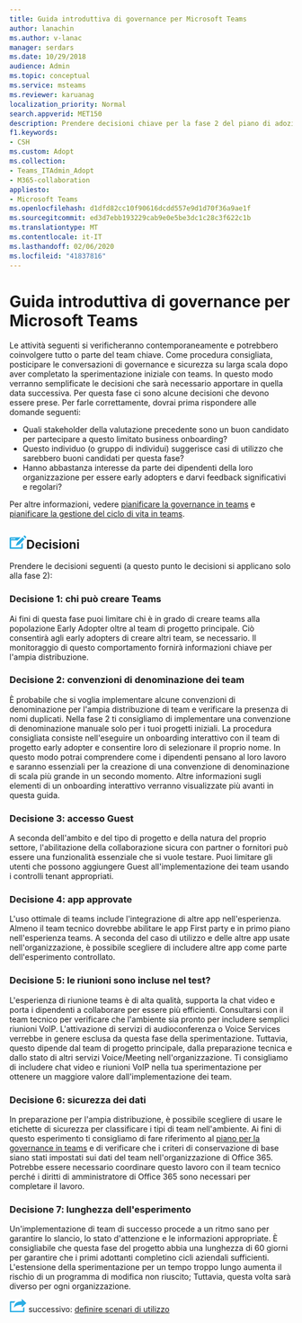 ```yaml
---
title: Guida introduttiva di governance per Microsoft Teams
author: lanachin
ms.author: v-lanac
manager: serdars
ms.date: 10/29/2018
audience: Admin
ms.topic: conceptual
ms.service: msteams
ms.reviewer: karuanag
localization_priority: Normal
search.appverid: MET150
description: Prendere decisioni chiave per la fase 2 del piano di adozione
f1.keywords:
- CSH
ms.custom: Adopt
ms.collection:
- Teams_ITAdmin_Adopt
- M365-collaboration
appliesto:
- Microsoft Teams
ms.openlocfilehash: d1dfd82cc10f90616dcdd557e9d1d70f36a9ae1f
ms.sourcegitcommit: ed3d7ebb193229cab9e0e5be3dc1c28c3f622c1b
ms.translationtype: MT
ms.contentlocale: it-IT
ms.lasthandoff: 02/06/2020
ms.locfileid: "41837816"
---
```

# <a name="governance-quick-start-for-microsoft-teams"></a>Guida introduttiva di governance per Microsoft Teams

Le attività seguenti si verificheranno contemporaneamente e potrebbero coinvolgere tutto o parte del team chiave. Come procedura consigliata, posticipare le conversazioni di governance e sicurezza su larga scala dopo aver completato la sperimentazione iniziale con teams. In questo modo verranno semplificate le decisioni che sarà necessario apportare in quella data successiva. Per questa fase ci sono alcune decisioni che devono essere prese. Per farle correttamente, dovrai prima rispondere alle domande seguenti:

- Quali stakeholder della valutazione precedente sono un buon candidato per partecipare a questo limitato business onboarding?
- Questo individuo (o gruppo di individui) suggerisce casi di utilizzo che sarebbero buoni candidati per questa fase?  
- Hanno abbastanza interesse da parte dei dipendenti della loro organizzazione per essere early adopters e darvi feedback significativi e regolari? 

Per altre informazioni, vedere [pianificare la governance in teams](plan-teams-governance.md) e [pianificare la gestione del ciclo di vita in teams](plan-teams-lifecycle.md).

## <a name="an-icon-representing-a-decision-pointmediateams-adoption-decision-iconpngdecisions"></a>![Icona che rappresenta un punto decisionale](media/teams-adoption-decision-icon.png)Decisioni

Prendere le decisioni seguenti (a questo punto le decisioni si applicano solo alla fase 2):

### <a name="decision-1-who-can-create-teams"></a>Decisione 1: chi può creare Teams 

Ai fini di questa fase puoi limitare chi è in grado di creare teams alla popolazione Early Adopter oltre al team di progetto principale. Ciò consentirà agli early adopters di creare altri team, se necessario. Il monitoraggio di questo comportamento fornirà informazioni chiave per l'ampia distribuzione.

### <a name="decision-2-teams-naming-conventions"></a>Decisione 2: convenzioni di denominazione dei team 

È probabile che si voglia implementare alcune convenzioni di denominazione per l'ampia distribuzione di team e verificare la presenza di nomi duplicati. Nella fase 2 ti consigliamo di implementare una convenzione di denominazione manuale solo per i tuoi progetti iniziali. La procedura consigliata consiste nell'eseguire un onboarding interattivo con il team di progetto early adopter e consentire loro di selezionare il proprio nome. In questo modo potrai comprendere come i dipendenti pensano al loro lavoro e saranno essenziali per la creazione di una convenzione di denominazione di scala più grande in un secondo momento. Altre informazioni sugli elementi di un onboarding interattivo verranno visualizzate più avanti in questa guida.

### <a name="decision-3-guest-access"></a>Decisione 3: accesso Guest

A seconda dell'ambito e del tipo di progetto e della natura del proprio settore, l'abilitazione della collaborazione sicura con partner o fornitori può essere una funzionalità essenziale che si vuole testare. Puoi limitare gli utenti che possono aggiungere Guest all'implementazione dei team usando i controlli tenant appropriati. 

### <a name="decision-4-approved-apps"></a>Decisione 4: app approvate

L'uso ottimale di teams include l'integrazione di altre app nell'esperienza. Almeno il team tecnico dovrebbe abilitare le app First party e in primo piano nell'esperienza teams. A seconda del caso di utilizzo e delle altre app usate nell'organizzazione, è possibile scegliere di includere altre app come parte dell'esperimento controllato. 

### <a name="decision-5-are-meetings-included-in-your-test"></a>Decisione 5: le riunioni sono incluse nel test? 

L'esperienza di riunione teams è di alta qualità, supporta la chat video e porta i dipendenti a collaborare per essere più efficienti. Consultarsi con il team tecnico per verificare che l'ambiente sia pronto per includere semplici riunioni VoIP. L'attivazione di servizi di audioconferenza o Voice Services verrebbe in genere esclusa da questa fase della sperimentazione. Tuttavia, questo dipende dal team di progetto principale, dalla preparazione tecnica e dallo stato di altri servizi Voice/Meeting nell'organizzazione. Ti consigliamo di includere chat video e riunioni VoIP nella tua sperimentazione per ottenere un maggiore valore dall'implementazione dei team. 

### <a name="decision-6--data-security"></a>Decisione 6: sicurezza dei dati

In preparazione per l'ampia distribuzione, è possibile scegliere di usare le etichette di sicurezza per classificare i tipi di team nell'ambiente. Ai fini di questo esperimento ti consigliamo di fare riferimento al [piano per la governance in teams](plan-teams-governance.md) e di verificare che i criteri di conservazione di base siano stati impostati sui dati del team nell'organizzazione di Office 365. Potrebbe essere necessario coordinare questo lavoro con il team tecnico perché i diritti di amministratore di Office 365 sono necessari per completare il lavoro.

### <a name="decision-7-length-of-your-experiment"></a>Decisione 7: lunghezza dell'esperimento

Un'implementazione di team di successo procede a un ritmo sano per garantire lo slancio, lo stato d'attenzione e le informazioni appropriate. È consigliabile che questa fase del progetto abbia una lunghezza di 60 giorni per garantire che i primi adottanti completino cicli aziendali sufficienti. L'estensione della sperimentazione per un tempo troppo lungo aumenta il rischio di un programma di modifica non riuscito; Tuttavia, questa volta sarà diverso per ogni organizzazione.  

![Icona che rappresenta il passaggio](media/teams-adoption-next-icon.png) successivo: [definire scenari di utilizzo](teams-adoption-define-usage-scenarios.md)
